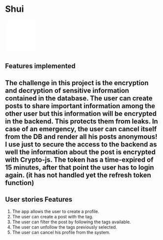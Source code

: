 # Shui

![](https://github.com/jensengbg-michele-carmagnani/shui/blob/main/frontend/src/assets/logo.png)




## Features implemented 
> 
The challenge in this project is the encryption and decryption of sensitive information contained in the database.
The user can create posts to share important information among the other user but this information will be encrypted in the backend. 
This protects them from leaks. 
In case of an emergency, the user can cancel itself from the DB and render all his posts anonymous!
I use just to secure the access to the backend as well the information about the post is encrypted with Crypto-js.
The token has a time-expired of 15 minutes, after that point the user has to login again. (it has not handled yet the refresh token function)
-
 ## User stories  Features
1. The app allows the user to create a profile.
2. The user can create a post with the tag.
3. The user can filter the post by following the tags available.
4. The user can unfollow the tags previously selected.
5. The user can cancel his profile from the system.